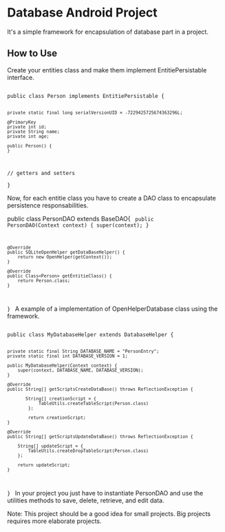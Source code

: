 <h1>Database Android Project</h1>

It's a simple framework for encapsulation of database part in a project.

<h2>How to Use</h2>

Create your entities class and make them implement EntitiePersistable interface.

<code>
public class Person implements EntitiePersistable {
	
	private static final long serialVersionUID = -7229425725674363296L;
	
	@PrimaryKey
	private int id;
	private String name;
	private int age;
	
	public Person() {
	}
	
// getters and setters	
}
</code>

Now, for each entitie class you have to create a DAO class to encapsulate persistence responsabilities.

public class PersonDAO extends BaseDAO<Person>{
<code>
	public PersonDAO(Context context) {
		super(context);
	}

	@Override
	public SQLiteOpenHelper getDataBaseHelper() {
		return new OpenHelper(getContext());
	}

	@Override
	public Class<Person> getEntitieClass() {
		return Person.class;
	} 
}
</code>
A example of a implementation of OpenHelperDatabase class using the framework.

<code>
public class MyDatabaseHelper extends DatabaseHelper { 
	
	private static final String DATABASE_NAME = "PersonEntry";
	private static final int DATABASE_VERSION = 1;

	public MyDatabaseHelper(Context context) {
		super(context, DATABASE_NAME, DATABASE_VERSION); 
	}
	 
	@Override
	public String[] getScriptsCreateDataBase() throws ReflectionException {
	 
		   String[] creationScript = {
				TableUtils.createTableScript(Person.class)	
			};
			
			return creationScript;
	}

	@Override
	public String[] getScriptsUpdateDataBase() throws ReflectionException {
		
		String[] updateScript = {
			TableUtils.createDropTableScript(Person.class)	
		};
		
		return updateScript;
	}
}
</code>
In your project you just have to instantiate PersonDAO and use the utilities methods to save, delete, retrieve, and edit data.

Note: This project should be a good idea for small projects. Big projects requires more elaborate projects. 

